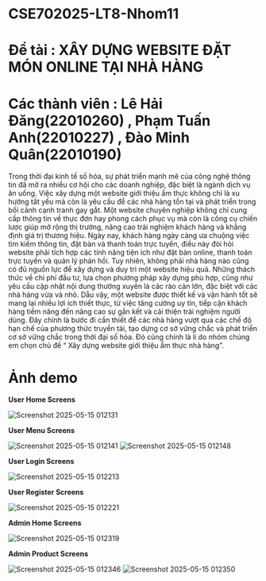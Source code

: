 # CSE702025-LT8-Nhom11
# Đề tài : XÂY DỰNG WEBSITE ĐẶT MÓN ONLINE TẠI NHÀ HÀNG
# Các thành viên : Lê Hải Đăng(22010260) , Phạm Tuấn Anh(22010227) , Đào Minh Quân(22010190)

<p> Trong thời đại kinh tế số hóa, sự phát triển mạnh mẽ của công nghệ thông tin đã mở ra nhiều cơ hội cho các doanh nghiệp, đặc biệt là ngành dịch vụ ăn uống. Việc xây dựng một website giới thiệu ẩm thực không chỉ là xu hướng tất yếu mà còn là yêu cầu để các nhà hàng tồn tại và phát triển trong bối cảnh cạnh tranh gay gắt. Một website chuyên nghiệp không chỉ cung cấp thông tin về thực đơn hay phong cách phục vụ mà còn là công cụ chiến lược giúp mở rộng thị trường, nâng cao trải nghiệm khách hàng và khẳng định giá trị thương hiệu.
Ngày nay, khách hàng ngày càng ưa chuộng việc tìm kiếm thông tin, đặt bàn và thanh toán trực tuyến, điều này đòi hỏi website phải tích hợp các tính năng tiện ích như đặt bàn online, thanh toán trực tuyến và quản lý phản hồi. Tuy nhiên, không phải nhà hàng nào cũng có đủ nguồn lực để xây dựng và duy trì một website hiệu quả. Những thách thức về chi phí đầu tư, lựa chọn phương pháp xây dựng phù hợp, cũng như yêu cầu cập nhật nội dung thường xuyên là các rào cản lớn, đặc biệt với các nhà hàng vừa và nhỏ. 
Dẫu vậy, một website được thiết kế và vận hành tốt sẽ mang lại nhiều lợi ích thiết thực, từ việc tăng cường uy tín, tiếp cận khách hàng tiềm năng đến nâng cao sự gắn kết và cải thiện trải nghiệm người dùng. Đây chính là bước đi cần thiết để các nhà hàng vượt qua các chế độ hạn chế của phương thức truyền tải, tạo dựng cơ sở vững chắc và phát triển cơ sở vững chắc trong thời đại số hóa. Đó cũng chính là lí do nhóm chúng em chọn chủ đề “ Xây dựng website giới thiệu ẩm thực nhà hàng”.
</p>

# Ảnh demo
**User Home Screens**

![Screenshot 2025-05-15 012131](https://github.com/user-attachments/assets/a3f3061e-54c3-4f8e-bd9e-37bfca336bd4)

**User Menu Screens**

![Screenshot 2025-05-15 012141](https://github.com/user-attachments/assets/ebb2b8b5-c6e0-4831-9266-72abf2e26c38)
![Screenshot 2025-05-15 012148](https://github.com/user-attachments/assets/6e704533-dbdf-4b5c-918c-872889571391)

**User Login Screens**

![Screenshot 2025-05-15 012213](https://github.com/user-attachments/assets/c08321f3-f86e-4c1f-afab-d1715fcfebaa)

**User Register Screens**

![Screenshot 2025-05-15 012221](https://github.com/user-attachments/assets/2a37f813-5276-4e40-a138-583202b21158)

**Admin Home Screens**

![Screenshot 2025-05-15 012319](https://github.com/user-attachments/assets/60989a75-76eb-4bb4-a610-6d02a56aefa0)

**Admin Product Screens**

![Screenshot 2025-05-15 012346](https://github.com/user-attachments/assets/dc187dba-70fc-4e52-95ce-9ff72a17ebcd)
![Screenshot 2025-05-15 012350](https://github.com/user-attachments/assets/d979808a-a133-428b-ab30-2faa0c8e73cf)
